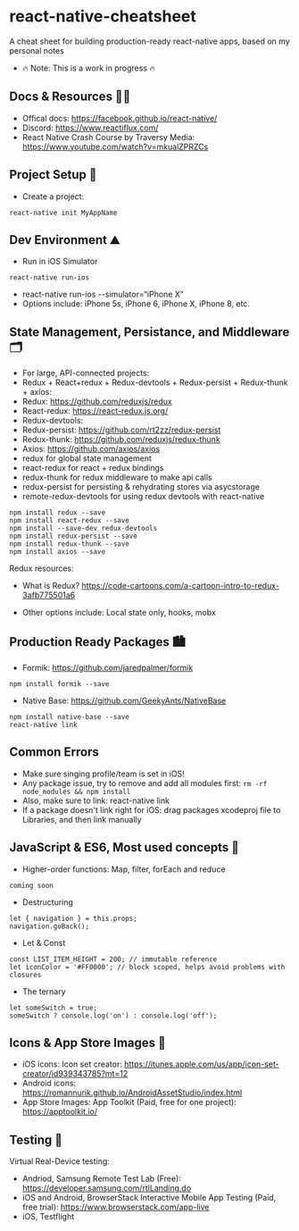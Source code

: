 # react-native-cheatsheet
A cheat sheet for building production-ready react-native apps, based on my personal notes
* 🔥 Note: This is a work in progress 🔥

## Docs & Resources 🕵️‍♂️
* Offical docs: https://facebook.github.io/react-native/
* Discord: https://www.reactiflux.com/
* React Native Crash Course by Traversy Media: https://www.youtube.com/watch?v=mkualZPRZCs

## Project Setup 🚧
* Create a project:
``` 
react-native init MyAppName
```

## Dev Environment ⛰
* Run in iOS Simulator
```
react-native run-ios
```

* react-native run-ios --simulator=“iPhone X”
* Options include: iPhone 5s, iPhone 6, iPhone X, iPhone 8, etc.

## State Management, Persistance, and Middleware 🗂
* For large, API-connected projects: 
* Redux + React+redux + Redux-devtools + Redux-persist + Redux-thunk + axios:
* Redux: https://github.com/reduxjs/redux
* React-redux: https://react-redux.js.org/
* Redux-devtools: 
* Redux-persist: https://github.com/rt2zz/redux-persist
* Redux-thunk: https://github.com/reduxjs/redux-thunk
* Axios: https://github.com/axios/axios
* redux for global state management
* react-redux for react + redux bindings
* redux-thunk for redux middleware to make api calls
* redux-persist for persisting & rehydrating stores via asycstorage
* remote-redux-devtools for using redux devtools with react-native
```
npm install redux --save
npm install react-redux --save
npm install --save-dev redux-devtools
npm install redux-persist --save
npm install redux-thunk --save
npm install axios --save
```

Redux resources: 
* What is Redux? https://code-cartoons.com/a-cartoon-intro-to-redux-3afb775501a6 

* Other options include: Local state only, hooks, mobx

## Production Ready Packages 🏙
* Formik: https://github.com/jaredpalmer/formik
```
npm install formik --save
```
* Native Base: https://github.com/GeekyAnts/NativeBase
```
npm install native-base --save
react-native link
```

## Common Errors
* Make sure singing profile/team is set in iOS!
* Any package issue, try to remove and add all modules first: `rm -rf node_modules && npm install`
* Also, make sure to link: react-native link
* If a package doesn't link right for iOS: drag packages xcodeproj file to Libraries, and then link manually

## JavaScript & ES6, Most used concepts 🍎
* Higher-order functions: Map, filter, forEach and reduce
```
coming soon
```
* Destructuring
```
let { navigation } = this.props;
navigation.goBack();
```
* Let & Const
```
const LIST_ITEM_HEIGHT = 200; // immutable reference
let iconColor = '#FF0000'; // block scoped, helps avoid problems with closures
```
* The ternary
```
let someSwitch = true;
someSwitch ? console.log('on') : console.log('off');
```

## Icons & App Store Images 📸
* iOS icons: Icon set creator: https://itunes.apple.com/us/app/icon-set-creator/id939343785?mt=12
* Android icons: https://romannurik.github.io/AndroidAssetStudio/index.html
* App Store Images: App Toolkit (Paid, free for one project): https://apptoolkit.io/

## Testing 🥽
Virtual Real-Device testing:
* Andriod, Samsung Remote Test Lab (Free): https://developer.samsung.com/rtlLanding.do
* iOS and Android, BrowserStack Interactive Mobile App Testing (Paid, free trial): https://www.browserstack.com/app-live
* iOS, Testflight





